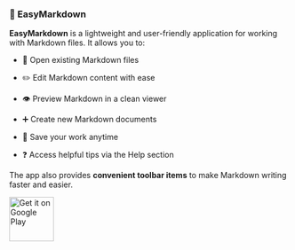 ### 📘 EasyMarkdown
**EasyMarkdown** is a lightweight and user-friendly application for working with Markdown files.
It allows you to:

- 📝 Open existing Markdown files

- ✏️ Edit Markdown content with ease

- 👁️ Preview Markdown in a clean viewer

- ➕ Create new Markdown documents

- 💾 Save your work anytime

- ❓ Access helpful tips via the Help section

The app also provides **convenient toolbar items** to make Markdown writing faster and easier.

<a href='https://play.google.com/store/apps/details?id=com.nithishgajula.easymarkdown'><img alt='Get it on Google Play' src='https://play.google.com/intl/en_us/badges/static/images/badges/en_badge_web_generic.png' height="80"/></a>
